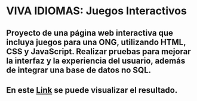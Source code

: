 # VIVA IDIOMAS: Juegos Interactivos

## Proyecto de una página web interactiva que incluya juegos para una ONG, utilizando HTML, CSS y JavaScript. Realizar pruebas para mejorar la interfaz y la experiencia del usuario, además de integrar una base de datos no SQL.

## En este [Link](https://www.vivaidiomas.com/apps/index.html) se puede visualizar el resultado.
